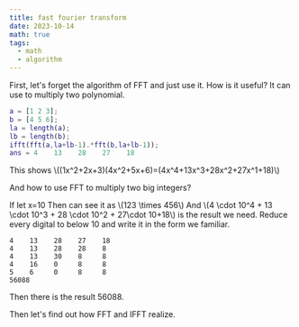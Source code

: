 ```yaml
---
title: fast fourier transform
date: 2023-10-14
math: true
tags:
  - math
  - algorithm
---
```

First, let's forget the algorithm of FFT and just use it.
How is it useful?
It can use to multiply two polynomial.
```matlab
a = [1 2 3];
b = [4 5 6];
la = length(a);
lb = length(b);
ifft(fft(a,la+lb-1).*fft(b,la+lb-1));
ans = 4    13    28    27    18
```
This shows \\((1x^2+2x+3)(4x^2+5x+6)=(4x^4+13x^3+28x^2+27x^1+18)\\)

And how to use FFT to multiply two big integers?

If let x=10 Then can see it as \\(123 \times 456\\)
And \\(4 \cdot 10^4 + 13 \cdot 10^3 + 28 \cdot 10^2 + 27\cdot 10+18\\) is the result we need.
Reduce every digital to below 10 and write it in the form we familiar.

```
4    13    28    27    18
4    13    28    28    8
4    13    30    8     8
4    16    0     8     8
5    6     0     8     8
56088
```
Then there is the result 56088.

Then let's find out how FFT and IFFT realize.
